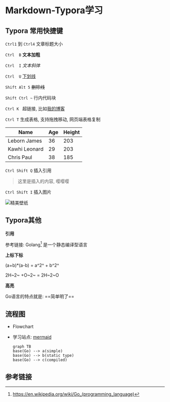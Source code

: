 # Markdown-Typora学习

<!--more-->

## Typora 常用快捷键

`Ctrl1` 到 `Ctrl4`   文章标题大小

`Ctrl  B` **文本加粗**

`Ctrl  I` *文本斜体*

`Ctrl  U` <u>下划线</u>

`Shift Alt 5` ~~删除线~~

`Shift Ctrl ~` 行内代码块

`Ctrl K ` 超链接, 比如[我的博客](https://blog.fenr.men)

`Ctrl T` 生成表格, 支持拖拽移动, 网页端表格复制

| Name          | Age  | Height |
| ------------- | ---- | ------ |
| Leborn James  | 36   | 203    |
| Kawhi Leonard | 29   | 203    |
| Chris Paul    | 38   | 185    |

`Ctrl Shift Q` 插入引用

> 这里是插入的内容, 嘤嘤嘤

`Ctrl Shift I` 插入图片





![精美壁纸](https://images.unsplash.com/photo-1514888286974-6c03e2ca1dba)

## Typora其他

**引用**  

参考链接: Golang[^1] 是一个静态编译型语言

[^1]:https://en.wikipedia.org/wiki/Go_(programming_language)

**上标下标**  

(a+b)*(a-b) = a^2^ + b^2^

2H~2~ +O~2~ = 2H~2~O

**高亮**

Go语言的特点就是: ==简单明了==

## 流程图

- Flowchart

- 学习站点: [mermaid](https://mermaid-js.github.io/mermaid/#/flowchart)

  ```mermaid
  graph TB
  base(Go) --> a(simple)
  base(Go) --> b(static type)
  base(Go) --> c(compiled)
  ```

## 参考链接

